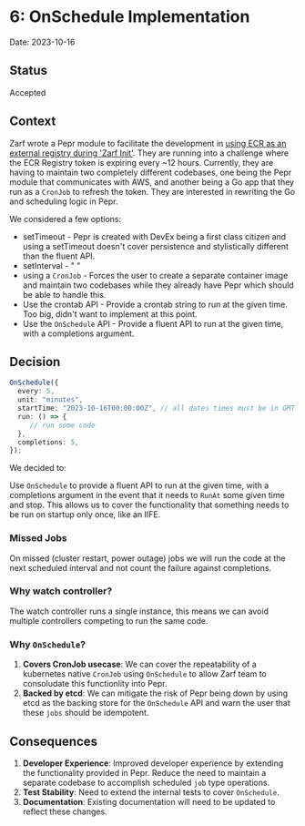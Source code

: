 # 6: OnSchedule Implementation

Date: 2023-10-16

## Status

Accepted

## Context

Zarf wrote a Pepr module to facilitate the development in [using ECR as an external registry during 'Zarf Init'](https://github.com/defenseunicorns/zarf/issues/1594). They are running into a challenge where the ECR Registry token is expiring every ~12 hours. Currently, they are having to maintain two completely different codebases, one being the Pepr module that communicates with AWS, and another being a Go app that they run as a `CronJob` to refresh the token. They are interested in rewriting the Go and scheduling logic in Pepr.

We considered a few options:
- setTimeout - Pepr is created with DevEx being a first class citizen and using a setTimeout doesn't cover persistence and stylistically different than the fluent API.
- setInterval - " " 
- using a `CronJob` - Forces the user to create a separate container image and maintain two codebases while they already have Pepr which should be able to handle this.
- Use the crontab API - Provide a crontab string to run at the given time. Too big, didn't want to implement at this point.
- Use the `OnSchedule` API - Provide a fluent API to run at the given time, with a completions argument.

## Decision

```typescript
OnSchedule({
  every: 5,
  unit: "minutes",
  startTime: "2023-10-16T00:00:00Z", // all dates times must be in GMT
  run: () => {
     // run some code
  },
  completions: 5,
});
```

We decided to:

Use `OnSchedule` to provide a fluent API to run at the given time, with a completions argument in the event that it needs to `RunAt` some given time and stop. This allows us to cover the functionality that something needs to be run on startup only once, like an IIFE.

### Missed Jobs

On missed (cluster restart, power outage) jobs we will run the code at the next scheduled interval and not count the failure against completions.

### Why watch controller?

The watch controller runs a single instance, this means we can avoid multiple controllers competing to run the same code.

### Why `OnSchedule`?

1. **Covers CronJob usecase**: We can cover the repeatability of a kubernetes native `CronJob` using `OnSchedule` to allow Zarf team to consoludate this functionlity into Pepr.
2. **Backed by etcd**: We can mitigate the risk of Pepr being down by using etcd as the backing store for the `OnSchedule` API and warn the user that these `jobs` should be idempotent.


## Consequences

1. **Developer Experience**: Improved developer experience by extending the functionality provided in Pepr. Reduce the need to maintain a separate codebase to accomplish scheduled `job` type operations.
2. **Test Stability**: Need to extend the internal tests to cover `OnSchedule`.
3. **Documentation**: Existing documentation will need to be updated to reflect these changes.
